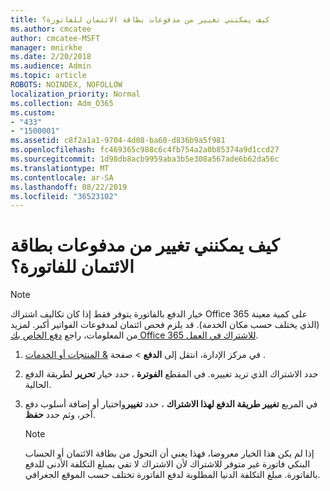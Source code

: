 ```yaml
---
title: كيف يمكنني تغيير من مدفوعات بطاقة الائتمان للفاتورة؟
ms.author: cmcatee
author: cmcatee-MSFT
manager: mnirkhe
ms.date: 2/20/2018
ms.audience: Admin
ms.topic: article
ROBOTS: NOINDEX, NOFOLLOW
localization_priority: Normal
ms.collection: Adm_O365
ms.custom:
- "433"
- "1500001"
ms.assetid: c8f2a1a1-9704-4d08-ba60-d836b9a5f981
ms.openlocfilehash: fc469365c988c6c4fb754a2a0b85374a9d1ccd27
ms.sourcegitcommit: 1d98db8acb9959aba3b5e308a567ade6b62da56c
ms.translationtype: MT
ms.contentlocale: ar-SA
ms.lasthandoff: 08/22/2019
ms.locfileid: "36523102"
---
```

# <a name="how-do-i-change-from-credit-card-payments-to-invoice"></a>كيف يمكنني تغيير من مدفوعات بطاقة الائتمان للفاتورة؟

> [!NOTE]
> خيار الدفع بالفاتورة يتوفر فقط إذا كان تكاليف اشتراك Office 365 على كمية معينة (الذي يختلف حسب مكان الخدمة). قد يلزم فحص ائتمان لمدفوعات الفواتير أكبر. لمزيد من المعلومات، راجع [دفع الخاص بك Office 365 للاشتراك في العمل](https://docs.microsoft.com/office365/admin/subscriptions-and-billing/pay-for-your-subscription).
  
1. في مركز الإدارة، انتقل إلى **الدفع** \> صفحة [& المنتجات أو الخدمات](https://go.microsoft.com/fwlink/p/?linkid=842054) .

2. حدد الاشتراك الذي تريد تغييره. في المقطع **الفوترة** ، حدد خيار **تحرير** لطريقة الدفع الحالية.

3. في المربع **تغيير طريقة الدفع لهذا الاشتراك** ، حدد **تغيير**واختيار أو إضافة أسلوب دفع آخر، وثم حدد **حفظ**.

   > [!NOTE]
   > إذا لم يكن هذا الخيار معروضا، فهذا يعني أن التحول من بطاقة الائتمان أو الحساب البنكي فاتورة غير متوفر للاشتراك لأن الاشتراك لا تفي بمبلغ التكلفة الأدنى للدفع بالفاتورة. مبلغ التكلفة الدنيا المطلوبة لدفع الفاتورة تختلف حسب الموقع الجغرافي.
  
